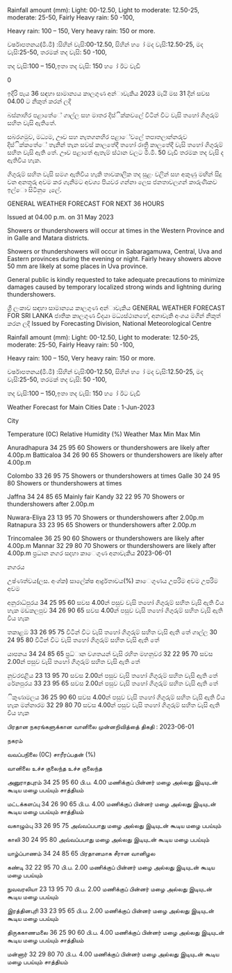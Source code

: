 Rainfall amount (mm): Light: 00-12.50, Light to moderate: 12.50-25, moderate: 25-50, Fairly Heavy rain: 50 -100,

Heavy rain: 100 – 150, Very heavy rain: 150 or more.

වර්ෂාපතනය(මි.මී) :සිහින් වැසි:00-12.50, සිහින් හ ෝ මද වැසි:12.50-25, මද වැසි:25-50, තරමක් තද වැසි: 50 -100,

තද වැසි:100 – 150,ඉතා තද වැසි: 150 හ ෝ ඊට වැඩි

0

ඉදිරි පැය 36 සඳහා සාමාන්‍යය කාලගුණ අන්‍ාවැකිය 2023 මැයි මස 31 දින්‍ සවස 04.00 ට නිකුත් කරන්‍ ලදි

බස්නාහිර පළාතේේ ගාල්ල සහ මාතර දිස්ික්කවලේ විටින් විට වැසි තහෝ ගිගුරුම් සහිත වැසි ඇතිතේ.

සබරගමුව, මධ්‍යම, ඌව සහ නැතගනහිර පළාේවලේ තපාතලාන්නරුව දිස්ික්කතේේ තැනින් තැන සවස් කාලතේදී තහෝ රාත්‍රී කාලතේදී වැසි තහෝ ගිගුරුම් සහිත වැසි ඇති තේ. ඌව පළාතේ ඇතැම් ස්ථාන වලට මි.මි. 50 වැඩි තරමක තද වැසි ද ඇතිවිය හැක.

ගිගුරුම් සහිත වැසි සමග ඇතිවිය හැකි තාවකාලික තද සුළං වලින් සහ අකුණු මඟින් සිදු වන අනතුරු අවම කර ගැනීමට අවශ්‍ය පියවර ගන්නා ලෙස ජනතාවලගන් කාරුණිකව ඉල්ො සිටිනු ෙැලේ.

GENERAL WEATHER FORECAST FOR NEXT 36 HOURS

Issued at 04.00 p.m. on 31 May 2023

Showers or thundershowers will occur at times in the Western Province and in Galle and Matara districts.

Showers or thundershowers will occur in Sabaragamuwa, Central, Uva and Eastern provinces during the evening or night. Fairly heavy showers above 50 mm are likely at some places in Uva province.

General public is kindly requested to take adequate precautions to minimize damages caused by temporary localized strong winds and lightning during thundershowers.

ශ්‍රී ලංකාව සඳහා සාමාන්‍යය කාලගුණ අන්‍ාවැකිය GENERAL WEATHER FORECAST FOR SRI LANKA ජාතික කාලගුණ විදයා මධ්‍යස්ථානහේ, අනාවැකි අංශය මගින් නිකුත් කරන ලදි Issued by Forecasting Division, National Meteorological Centre

Rainfall amount (mm): Light: 00-12.50, Light to moderate: 12.50-25, moderate: 25-50, Fairly Heavy rain: 50 -100,

Heavy rain: 100 – 150, Very heavy rain: 150 or more.

වර්ෂාපතනය(මි.මී) :සිහින් වැසි:00-12.50, සිහින් හ ෝ මද වැසි:12.50-25, මද වැසි:25-50, තරමක් තද වැසි: 50 -100,

තද වැසි:100 – 150,ඉතා තද වැසි: 150 හ ෝ ඊට වැඩි

Weather Forecast for Main Cities Date : 1-Jun-2023

City

Temperature (0C) Relative Humidity (%) Weather Max Min Max Min

Anuradhapura 34 25 95 60 Showers or thundershowers are likely after 4.00p.m Batticaloa 34 26 90 65 Showers or thundershowers are likely after 4.00p.m

Colombo 33 26 95 75 Showers or thundershowers at times Galle 30 24 95 80 Showers or thundershowers at times

Jaffna 34 24 85 65 Mainly fair Kandy 32 22 95 70 Showers or thundershowers after 2.00p.m

Nuwara-Eliya 23 13 95 70 Showers or thundershowers after 2.00p.m Ratnapura 33 23 95 65 Showers or thundershowers after 2.00p.m

Trincomalee 36 25 90 60 Showers or thundershowers are likely after 4.00p.m Mannar 32 29 80 70 Showers or thundershowers are likely after 4.00p.m ප්‍රධාන නගර සදහා කාෙගුණ අනාවැකිය 2023-06-01

නගරය

උෂ්ණත්වය(ලස. අංශ්‍ක) සාලේක්ෂ ආර්ද්‍රතාවය(%) කාෙගුණය උපරිම අවම උපරිම අවම

අනුරාධ්‍පුරය 34 25 95 60 සවස 4.00න් පසුව වැසි තහෝ ගිගුරුම් සහිත වැසි ඇති විය හැක මඩකලපුව 34 26 90 65 සවස 4.00න් පසුව වැසි තහෝ ගිගුරුම් සහිත වැසි ඇති විය හැක

තකාළඹ 33 26 95 75 විටින් විට වැසි තහෝ ගිගුරුම් සහිත වැසි ඇති තේ ගාල්ල 30 24 95 80 විටින් විට වැසි තහෝ ගිගුරුම් සහිත වැසි ඇති තේ

යාපනය 34 24 85 65 ප්‍රධ්‍ාන වශතයන් වැසි රහිත මහනුවර 32 22 95 70 සවස 2.00න් පසුව වැසි තහෝ ගිගුරුම් සහිත වැසි ඇති තේ

නුවරඑළිය 23 13 95 70 සවස 2.00න් පසුව වැසි තහෝ ගිගුරුම් සහිත වැසි ඇති තේ රේනපුරය 33 23 95 65 සවස 2.00න් පසුව වැසි තහෝ ගිගුරුම් සහිත වැසි ඇති තේ

ිකුණාමලය 36 25 90 60 සවස 4.00න් පසුව වැසි තහෝ ගිගුරුම් සහිත වැසි ඇති විය හැක මන්නාරම 32 29 80 70 සවස 4.00න් පසුව වැසි තහෝ ගිගුරුම් සහිත වැසි ඇති විය හැක

பிரதான நகரங்களுக்கான வானிலை முன்னறிவித்தை் திகதி : 2023-06-01

நகரம்

வவப்பநிலை (0C) சாரீரப்பதன் (%)

வானிலை உச்ச குலைந்த உச்ச குலைந்த

அனுராதபுரம் 34 25 95 60 பி.ப. 4.00 மணிக்குப் பின்னர் மழை அல்லது இடியுடன் கூடிய மழை பபய்யும் சாத்தியம்

மட்டக்களப்பு 34 26 90 65 பி.ப. 4.00 மணிக்குப் பின்னர் மழை அல்லது இடியுடன் கூடிய மழை பபய்யும் சாத்தியம்

வகாழும்பு 33 26 95 75 அவ்வப்பபாது மழை அல்லது இடியுடன் கூடிய மழை பபய்யும்

காலி 30 24 95 80 அவ்வப்பபாது மழை அல்லது இடியுடன் கூடிய மழை பபய்யும்

யாழ்ப்பாணம் 34 24 85 65 பிரதானமாக சீரான வானிழல

கண்டி 32 22 95 70 பி.ப. 2.00 மணிக்குப் பின்னர் மழை அல்லது இடியுடன் கூடிய மழை பபய்யும்

நுவவரலியா 23 13 95 70 பி.ப. 2.00 மணிக்குப் பின்னர் மழை அல்லது இடியுடன் கூடிய மழை பபய்யும்

இரத்தினபுரி 33 23 95 65 பி.ப. 2.00 மணிக்குப் பின்னர் மழை அல்லது இடியுடன் கூடிய மழை பபய்யும்

திருககாணமலை 36 25 90 60 பி.ப. 4.00 மணிக்குப் பின்னர் மழை அல்லது இடியுடன் கூடிய மழை பபய்யும் சாத்தியம்

மன்னார் 32 29 80 70 பி.ப. 4.00 மணிக்குப் பின்னர் மழை அல்லது இடியுடன் கூடிய மழை பபய்யும் சாத்தியம்